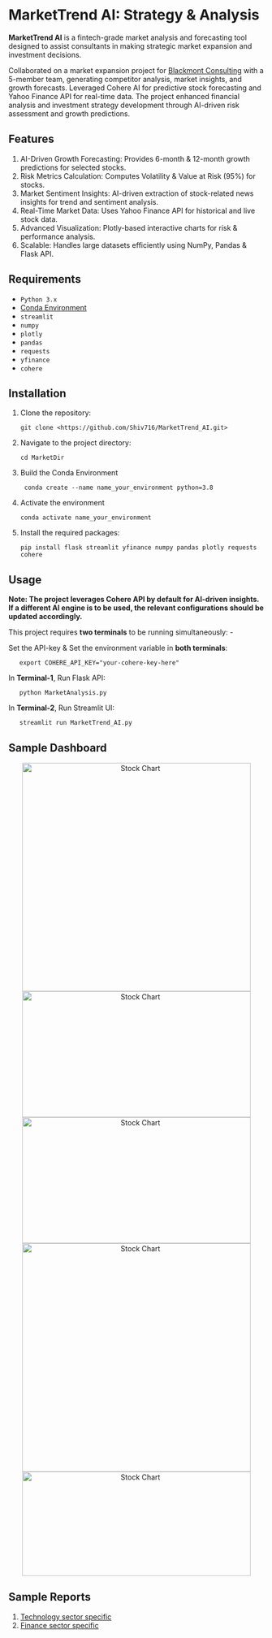 # MarketTrend AI: Strategy & Analysis

**MarketTrend AI** is a fintech-grade market analysis and forecasting tool designed to assist consultants in making strategic market expansion and investment decisions.

Collaborated on a market expansion project for [Blackmont Consulting](https://www.blackmontconsulting.com) with a 5-member team, generating competitor analysis, market insights, and growth forecasts. Leveraged Cohere AI for predictive stock forecasting and Yahoo Finance API for real-time data. The project enhanced financial analysis and investment strategy development through AI-driven risk assessment and growth predictions.

## Features
1. AI-Driven Growth Forecasting: Provides 6-month & 12-month growth predictions for selected stocks.
2. Risk Metrics Calculation: Computes Volatility & Value at Risk (95%) for stocks.
3. Market Sentiment Insights: AI-driven extraction of stock-related news insights for trend and sentiment analysis.
4. Real-Time Market Data: Uses Yahoo Finance API for historical and live stock data.
5. Advanced Visualization: Plotly-based interactive charts for risk & performance analysis.
6. Scalable: Handles large datasets efficiently using NumPy, Pandas & Flask API.

## Requirements

- `Python 3.x`
- [Conda Environment](https://docs.conda.io/projects/conda/en/latest/user-guide/tasks/manage-environments.html)
- `streamlit`
- `numpy`
- `plotly`
- `pandas`
- `requests`
- `yfinance`
- `cohere`


## Installation

1. Clone the repository:
    ```
    git clone <https://github.com/Shiv716/MarketTrend_AI.git>
    ```
2. Navigate to the project directory:
    ```
    cd MarketDir
    ```
3. Build the Conda Environment
   ```
    conda create --name name_your_environment python=3.8
    ```
4. Activate the environment
     ```
    conda activate name_your_environment
    ```
5. Install the required packages:
    ```
    pip install flask streamlit yfinance numpy pandas plotly requests cohere
    ```

## Usage

**Note: The project leverages Cohere API by default for AI-driven insights. If a different AI engine is to be used, the relevant configurations should be updated accordingly.**

This project requires **two terminals** to be running simultaneously: -

Set the API-key & Set the environment variable in **both terminals**:
 ```
    export COHERE_API_KEY="your-cohere-key-here"
 ```

In **Terminal-1**, Run Flask API:
 ```
    python MarketAnalysis.py
 ```
In **Terminal-2**, Run Streamlit UI:
 ```
    streamlit run MarketTrend_AI.py
 ```

## Sample Dashboard 
<p align="center">
    <img src="Images/pg1.png" alt="Stock Chart" width="450">
    <img src="Images/pg2.png" alt="Stock Chart" width="450" height = "248">
    <img src="Images/pg5.png" alt="Stock Chart" width="450" height = "248">
    <img src="Images/pg3.png" alt="Stock Chart" width="450">
    <img src="Images/pg4.png" alt="Stock Chart" width="450" height = "205">
</p>

## Sample Reports
1. [Technology sector specific](https://shiv716.github.io/MarketTrend_Reports/Tech_Report.pdf)
2. [Finance sector specific](https://shiv716.github.io/MarketTrend_Reports/Finance_Report.pdf)
